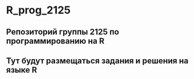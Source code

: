 # R_prog_2125

## Репозиторий группы 2125 по программированию на R
## Тут будут размещаться задания и решения на языке R

